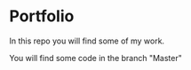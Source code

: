 # Portfolio

In this repo you will find some of my work.

You will find some code in the branch "Master"
